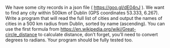 We have some city records in a json file ( https://goo.gl/dE04nJ ). We want to find any city within 500km of Dublin (GPS coordinates 53.333, ­6.267). Write a program that will read the full list of cities and output the names of cities in a 500 km radius from Dublin, sorted by name (ascending). You can use the first formula from https://en.wikipedia.org/wiki/Great-circle_distance to calculate distance, don’t forget, you’ll need to convert degrees to radians. Your program should be fully tested too.